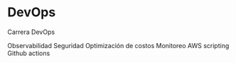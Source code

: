 # DevOps
Carrera DevOps

Observabilidad
Seguridad
Optimización de costos
Monitoreo
AWS
scripting
Github actions
